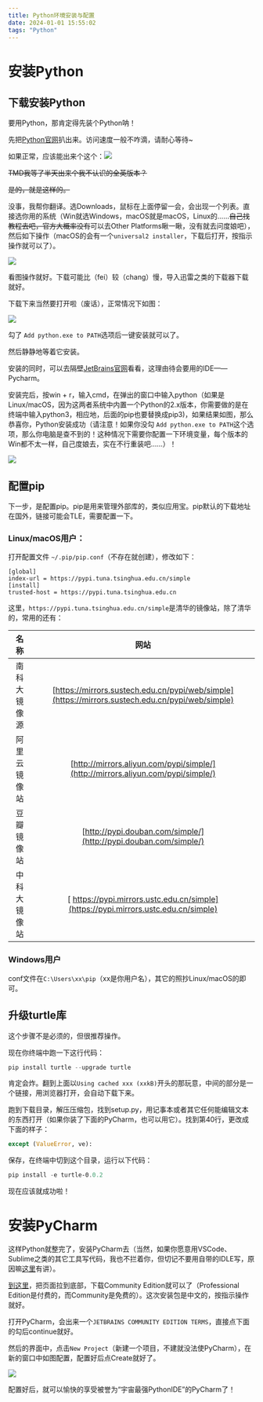 ```yaml
---
title: Python环境安装与配置
date: 2024-01-01 15:55:02
tags: "Python"
---
```

# 安装Python
## 下载安装Python
要用Python，那肯定得先装个Python呐！
<!-- more -->
先把[Python官网](https://www.python.org/)扒出来。访问速度一般不咋滴，请耐心等待~

如果正常，应该能出来个这个：![](img/2023-12-29_20-39-34.png)

~~TMD我等了半天出来个我不认识的全英版本？~~

~~是的，就是这样的。~~

没事，我帮你翻译。选Downloads，鼠标在上面停留一会，会出现一个列表。直接选你用的系统（Win就选Windows，macOS就是macOS，Linux的……~~自己找教程去吧，官方大概率没有~~可以去Other Platforms瞅一瞅，没有就去问度娘吧），然后如下操作（macOS的会有一个`universal2 installer`，下载后打开，按指示操作就可以了）。

![](/img/2023-12-29_20-49-55.png)

看图操作就好。下载可能比（fei）较（chang）慢，导入迅雷之类的下载器下载就好。

下载下来当然要打开啦（废话），正常情况下如图：

![](/img/2023-12-29_21-32-31.png)

勾了 `Add python.exe to PATH`选项后一键安装就可以了。

然后静静地等着它安装。

安装的同时，可以去隔壁[JetBrains官网](https://www.jetbrains.com.cn)看看，这理由待会要用的IDE——Pycharm。

安装完后，按win + r，输入cmd，在弹出的窗口中输入python（如果是Linux/macOS，因为这两者系统中内置一个Python的2.x版本，你需要做的是在终端中输入python3，相应地，后面的pip也要替换成pip3)，如果结果如图，那么恭喜你，Python安装成功（请注意！如果你没勾 `Add python.exe to PATH`这个选项，那么你电脑是查不到的！这种情况下需要你配置一下环境变量，每个版本的Win都不太一样，自己度娘去，实在不行重装吧……）！

![](/img/2023-12-29_21-47-25.png)

## 配置pip
下一步，是配置pip。pip是用来管理外部库的，类似应用宝。pip默认的下载地址在国外，链接可能会TLE，需要配置一下。

### Linux/macOS用户：
打开配置文件 `~/.pip/pip.conf`（不存在就创建），修改如下：
```config
[global]
index-url = https://pypi.tuna.tsinghua.edu.cn/simple
[install]
trusted-host = https://pypi.tuna.tsinghua.edu.cn
```

这里，`https://pypi.tuna.tsinghua.edu.cn/simple`是清华的镜像站，除了清华的，常用的还有：

|名称| 网站 |
| :---: | :---: |
| 南科大镜像源 | [https://mirrors.sustech.edu.cn/pypi/web/simple](https://mirrors.sustech.edu.cn/pypi/web/simple) |
| 阿里云镜像站 | [http://mirrors.aliyun.com/pypi/simple/](http://mirrors.aliyun.com/pypi/simple/) |
| 豆瓣镜像站 | [http://pypi.douban.com/simple/](http://pypi.douban.com/simple/) |
| 中科大镜像站 | [ https://pypi.mirrors.ustc.edu.cn/simple](https://pypi.mirrors.ustc.edu.cn/simple)

### Windows用户

conf文件在`C:\Users\xx\pip`（xx是你用户名），其它的照抄Linux/macOS的即可。

## 升级turtle库

这个步骤不是必须的，但很推荐操作。

现在你终端中跑一下这行代码：

```powershell
pip install turtle --upgrade turtle
```

肯定会炸。翻到上面以`Using cached xxx (xxkB)`开头的那玩意，中间的部分是一个链接，用浏览器打开，会自动下载下来。 

跑到下载目录，解压压缩包，找到setup.py，用记事本或者其它任何能编辑文本的东西打开（如果你装了下面的PyCharm，也可以用它）。找到第40行，更改成下面的样子：

```python
except (ValueError, ve):
```

保存，在终端中切到这个目录，运行以下代码：

```powershell
pip install -e turtle-0.0.2
```

现在应该就成功啦！

# 安装PyCharm

这样Python就整完了，安装PyCharm去（当然，如果你愿意用VSCode、Sublime之类的其它工具写代码，我也不拦着你，但切记不要用自带的IDLE写，原因嘛[这里](https://leo2011.pages.dev/2024/01/01/pythongui-tu-xing-hua-jie-mian-xiang-jie/)有讲）。

[到这里](https://www.jetbrains.com.cn/pycharm/download/?section=windows)，把页面拉到底部，下载Community Edition就可以了（Professional Edition是付费的，而Community是免费的）。这次安装包是中文的，按指示操作就好。

打开PyCharm，会出来一个`JETBRAINS COMMUNITY EDITION TERMS`，直接点下面的勾后continue就好。

然后的界面中，点击`New Project`（新建一个项目，不建就没法使PyCharm），在新的窗口中如图配置，配置好后点Create就好了。

![](/img/2023-12-29_22-34-21.png)

配置好后，就可以愉快的享受被誉为“宇宙最强PythonIDE”的PyCharm了！
